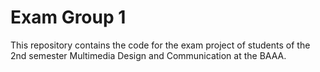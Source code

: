 # Exam Group 1
This repository contains the code for the exam project of students of the 2nd semester Multimedia Design and Communication at the BAAA.
